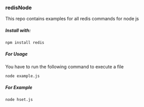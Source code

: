 ### redisNode
This repo contains examples for all redis commands for node js

##### Install with:

`npm install redis`

##### For Usage
You have to run the following command to execute a file

`node example.js`

##### For Example 

`node hset.js`
